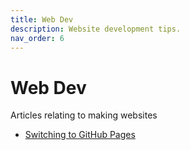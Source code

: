 ```yaml
---
title: Web Dev
description: Website development tips.
nav_order: 6
---
```

# Web Dev

Articles relating to making websites

- [Switching to GitHub Pages](githubpages.md)
